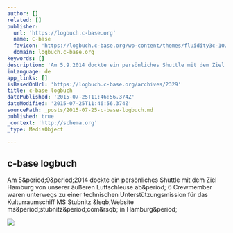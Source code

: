 ```yaml
---
author: []
related: []
publisher:
  url: 'https://logbuch.c-base.org'
  name: C-base
  favicon: 'https://logbuch.c-base.org/wp-content/themes/fluidity3c-10/images/favicon.ico'
  domain: logbuch.c-base.org
keywords: []
description: 'Am 5.9.2014 dockte ein persönliches Shuttle mit dem Ziel Hamburg von unserer äußeren Luftschleuse ab. 6 Crewmember waren unterwegs zu einer technischen Unterstützungsmission für das Kulturraumschiff MS Stubnitz [Website ms.stubnitz.com] in Hamburg.'
inLanguage: de
app_links: []
isBasedOnUrl: 'https://logbuch.c-base.org/archives/2329'
title: c-base logbuch
datePublished: '2015-07-25T11:46:56.374Z'
dateModified: '2015-07-25T11:46:56.374Z'
sourcePath: _posts/2015-07-25-c-base-logbuch.md
published: true
_context: 'http://schema.org'
_type: MediaObject

---
```

<article style=""><h1>c-base logbuch</h1><p>Am 5&amp;period;9&amp;period;2014 dockte ein persönliches Shuttle mit dem Ziel Hamburg von unserer äußeren Luftschleuse ab&amp;period; 6 Crewmember waren unterwegs zu einer technischen Unterstützungsmission für das Kulturraumschiff MS Stubnitz &amp;lsqb;Website ms&amp;period;stubnitz&amp;period;com&amp;rsqb; in Hamburg&amp;period;</p><img src="https://logbuch.c-base.org/wp-content/uploads/2014/09/stubnitz-dock-2014-2-300x199.jpg" /></article>